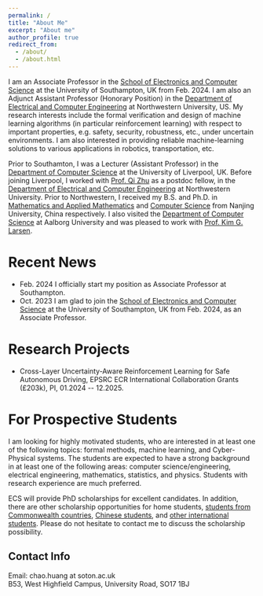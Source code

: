 ```yaml
---
permalink: /
title: "About Me"
excerpt: "About me"
author_profile: true
redirect_from: 
  - /about/
  - /about.html
---
```


I am an Associate Professor in the [School of Electronics and Computer Science](https://www.southampton.ac.uk/about/faculties-schools-departments/school-of-electronics-and-computer-science) at the University of Southampton, UK from Feb. 2024.
I am also an Adjunct Assistant Professor (Honorary Position) in the [Department of Electrical and Computer Engineering](https://www.mccormick.northwestern.edu/electrical-computer/) at Northwestern University, US. My research interests include the formal verification and design of machine learning algorithms (in particular reinforcement learning) with respect to important properties, e.g. safety, security, robustness, etc., under uncertain environments. I am also interested in providing reliable machine-learning solutions to various applications in robotics, transportation, etc. 

Prior to Southamton, I was a Lecturer (Assistant Professor) in the [Department of Computer Science](https://www.liverpool.ac.uk/computer-science/) at the University of Liverpool, UK. Before joining Liverpool, I worked with [Prof. Qi Zhu](http://zhulab.ece.northwestern.edu/) as a postdoc fellow, in the [Department of Electrical and Computer Engineering](https://www.mccormick.northwestern.edu/electrical-computer/) at Northwestern University. Prior to Northwestern, I received my B.S. and Ph.D. in [Mathematics and Applied Mathematics](https://math.nju.edu.cn/en/index.html) and [Computer Science](https://cs.nju.edu.cn/main.htm) from Nanjing University, China respectively. I also visited the [Department of Computer Science](https://www.cs.aau.dk/) at Aalborg University and was pleased to work with [Prof. Kim G. Larsen](https://kgl.cs.aau.dk/).


Recent News
======
- Feb. 2024 I officially start my position as Associate Professor at Southampton.
- Oct. 2023 I am glad to join the [School of Electronics and Computer Science](https://www.southampton.ac.uk/about/faculties-schools-departments/school-of-electronics-and-computer-science) at the University of Southampton, UK from Feb. 2024, as an Associate Professor.


Research Projects
======
- Cross-Layer Uncertainty-Aware Reinforcement Learning for Safe Autonomous Driving, EPSRC ECR International Collaboration Grants (£203k), PI, 01.2024 -- 12.2025.

For Prospective Students
======
I am looking for highly motivated students, who are interested in at least one of the following topics: formal methods, machine learning, and Cyber-Physical systems. The students are expected to have a strong background in at least one of the following areas: computer science/engineering, electrical engineering, mathematics, statistics, and physics. Students with research experience are much preferred.

ECS will provide PhD scholarships for excellent candidates. In addition, there are other scholarship opportunities for home students, [students from Commonwealth countries](https://www.southampton.ac.uk/study/fees-funding/scholarships/electronics-computer-science-commonwealth), [Chinese students](https://www.southampton.ac.uk/study/fees-funding/scholarships/partnerships-china-scholarship-council), and [other international students](https://www.southampton.ac.uk/study/fees-funding/scholarships/partnerships). Please do not hesitate to contact me to discuss the scholarship possibility.

Contact Info
------
Email: chao.huang at soton.ac.uk <br/>
B53, West Highfield Campus, University Road, SO17 1BJ <br/>
